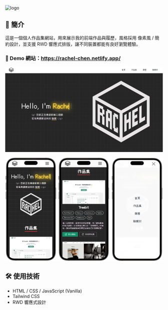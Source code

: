<img width="100" src="./img/favicon.ico" alt="logo">

## 📖 簡介

這是一個個人作品集網站，用來展示我的前端作品與履歷，風格採用 像素風 / 簡約設計，並支援 RWD 響應式排版，讓不同裝置都能有良好瀏覽體驗。

### 🔗 Demo 網站：https://rachel-chen.netlify.app/

![網站首頁](./img/home.png)

![網站 RWD 畫面](./img/app-screen.png)

## 🛠 使用技術

- HTML / CSS / JavaScript (Vanilla)
- Tailwind CSS
- RWD 響應式設計
